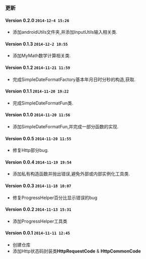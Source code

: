 ### 更新

#### Version 0.2.0 `2014-12-4 15:26`
* 添加androidUtils文件夹,并添加InputUtils输入相关类.

#### Version 0.1.3 `2014-12-2 10:55`
* 添加MyMath数学计算相关类.

#### Version 0.1.2 `2014-11-21 11:59`
* 完成SimpleDateFormatFactory基本年月日时分秒的构造,获取.

#### Version 0.1.1 `2014-11-20 19:22`
* 完成SimpleDateFormatFun类.

#### Version 0.1.0 `2014-11-20 11:56`
* 添加SimpleDateFormatFun,并完成一部分函数的实现.

#### Version 0.0.5 `2014-11-20 11:55`
* 修复Http部分bug.

#### Version 0.0.4 `2014-11-19 19:54`
* 添加私有构造函数并抛出错误,避免外部或内部实例化工具类.

#### Version 0.0.3 `2014-11-18 10:07`
* 修复ProgressHelper百分比显示错误的bug

#### Version 0.0.2 `2014-11-13 15:31`
* 添加ProgressHelper工具类

#### Version 0.0.1 `2014-11-11 12:45`
* 创建仓库
* 添加Http状态码封装类**HttpRequestCode** & **HttpCommonCode**
